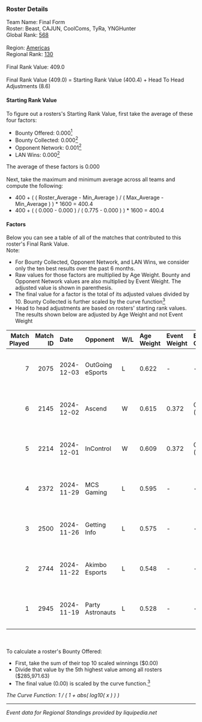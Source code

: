 ### Roster Details<br />
Team Name: Final Form<br />
Roster: Beast, CAJUN, CoolComs, TyRa, YNGHunter<br />
Global Rank: [568](../../standings_global_2025_02_28.md)<br />
<br />
Region: [Americas]( ../../standings_americas_2025_02_28.md)<br />
Regional Rank: [130]( ../../standings_americas_2025_02_28.md)<br />
<br />
Final Rank Value:  409.0<br />
<br />
Final Rank Value (409.0) = Starting Rank Value (400.4) + Head To Head Adjustments (8.6)<br />

#### Starting Rank Value<br />
To figure out a rosters's Starting Rank Value, first take the average of these four factors:<br />
- Bounty Offered: 0.000[<sup>1</sup>](#table2)
- Bounty Collected: 0.000[<sup>2</sup>](#table1)
- Opponent Network: 0.001[<sup>2</sup>](#table1)
- LAN Wins: 0.000[<sup>2</sup>](#table1)

The average of these factors is 0.000<br />
<br />
Next, take the maximum and minimum average across all teams and compute the following:<br />
- 400 + ( ( Roster_Average - Min_Average ) / ( Max_Average - Min_Average ) ) * 1600 = 400.4
- 400 + ( ( 0.000 - 0.000 ) / ( 0.775 - 0.000 ) ) * 1600 = 400.4


#### Factors<br />
Below you can see a table of all of the matches that contributed to this roster's Final Rank Value.<br />
Note:<br />

- For Bounty Collected, Opponent Network, and LAN Wins, we consider only the ten best results over the past 6 months.
- Raw values for those factors are multiplied by Age Weight. Bounty and Opponent Network values are also multiplied by Event Weight. The adjusted value is shown in parenthesis.
- The final value for a factor is the total of its adjusted values divided by 10. Bounty Collected is further scaled by the curve function[<sup>3</sup>](#curveFunction)
- Head to head adjustments are based on rosters' starting rank values. The results shown below are adjusted by Age Weight and not Event Weight
<span id="table1"></span><br />


| Match Played | Match ID | Date       | Opponent         | W/L | Age Weight | Event Weight | Bounty Collected | Opponent Network | LAN Wins  | H2H Adj. | Roster                                  |
| -: | -: | :- | :- | :- | :- | :- | :- | :- | :- | -: | :- |
|            7 |     2075 | 2024-12-03 | OutGoing eSports | L   | 0.622      | -            | -                | -                | -         |    -3.88 | Beast, CAJUN, CoolComs, TyRa, YNGHunter |
|            6 |     2145 | 2024-12-02 | Ascend           | W   | 0.615      | 0.372        | 0.000 (0.000)    | 0.030 (0.007)    | 0 (0.000) |    11.71 | Beast, CAJUN, CoolComs, TyRa, YNGHunter |
|            5 |     2214 | 2024-12-01 | InControl        | W   | 0.609      | 0.372        | 0.000 (0.000)    | 0.000 (0.000)    | 0 (0.000) |     9.41 | Beast, CAJUN, CoolComs, TyRa, YNGHunter |
|            4 |     2372 | 2024-11-29 | MCS Gaming       | L   | 0.595      | -            | -                | -                | -         |    -3.57 | Beast, CAJUN, CoolComs, TyRa, YNGHunter |
|            3 |     2500 | 2024-11-26 | Getting Info     | L   | 0.575      | -            | -                | -                | -         |    -1.29 | Beast, CAJUN, CoolComs, TyRa, YNGHunter |
|            2 |     2744 | 2024-11-22 | Akimbo Esports   | L   | 0.548      | -            | -                | -                | -         |    -2.58 | Beast, CAJUN, CoolComs, TyRa, YNGHunter |
|            1 |     2945 | 2024-11-19 | Party Astronauts | L   | 0.528      | -            | -                | -                | -         |    -1.20 | Beast, CAJUN, CoolComs, TyRa, YNGHunter |

<br />
<span id="table2"></span><br />
To calculate a roster's Bounty Offered:<br />

- First, take the sum of their top 10 scaled winnings ($0.00)
- Divide that value by the 5th highest value among all rosters ($285,971.63)
- The final value (0.00) is scaled by the curve function.[<sup>3</sup>](#curveFunction)

<span id="curveFunction"></span>_The Curve Function: 1 / ( 1 + abs( log10( x ) ) )_<br />

---
_Event data for Regional Standings provided by liquipedia.net_<br />
